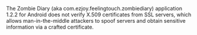 The Zombie Diary (aka com.ezjoy.feelingtouch.zombiediary) application 1.2.2 for Android does not verify X.509 certificates from SSL servers, which allows man-in-the-middle attackers to spoof servers and obtain sensitive information via a crafted certificate.